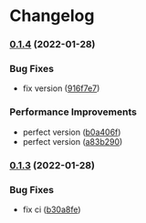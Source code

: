 # Changelog

### [0.1.4](https://github.com/go-sdk/proto/compare/v0.1.3...v0.1.4) (2022-01-28)


### Bug Fixes

* fix version ([916f7e7](https://github.com/go-sdk/proto/commit/916f7e7016a5306bfe3f5e0eb8476a7a4d784767))


### Performance Improvements

* perfect version ([b0a406f](https://github.com/go-sdk/proto/commit/b0a406f1ac9dd167a0c0ee6d73d44a273963eaf2))
* perfect version ([a83b290](https://github.com/go-sdk/proto/commit/a83b290ec3d83dc52e733645f15cccea086da954))

### [0.1.3](https://github.com/go-sdk/proto/compare/v0.1.2...v0.1.3) (2022-01-28)


### Bug Fixes

* fix ci ([b30a8fe](https://github.com/go-sdk/proto/commit/b30a8fe5f66f42a7ce5a489b2938fe158aa75c78))
